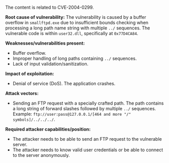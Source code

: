 The content is related to CVE-2004-0299.

**Root cause of vulnerability:**
The vulnerability is caused by a buffer overflow in `smallftpd.exe` due to insufficient bounds checking when processing a long path name string with multiple `../` sequences. The vulnerable code is within `user32.dll`, specifically at `0x77D4CA84`.

**Weaknesses/vulnerabilities present:**
- Buffer overflow.
- Improper handling of long paths containing `../` sequences.
- Lack of input validation/sanitization.

**Impact of exploitation:**
- Denial of service (DoS). The application crashes.

**Attack vectors:**
- Sending an FTP request with a specially crafted path. The path contains a long string of forward slashes followed by multiple `../` sequences. Example: `ftp://user:pass@127.0.0.1/[464 and more "/" symbols]/../../../`.

**Required attacker capabilities/position:**
- The attacker needs to be able to send an FTP request to the vulnerable server.
- The attacker needs to know valid user credentials or be able to connect to the server anonymously.